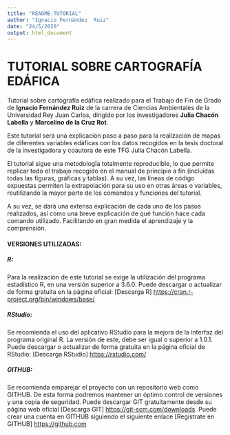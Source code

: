 ```yaml
---
title: "README.TUTORIAL"
author: "Ignacio Fernández  Ruiz"
date: "24/5/2020"
output: html_document
---
```



# **TUTORIAL SOBRE CARTOGRAFÍA EDÁFICA**

Tutorial sobre cartografia edáfica realizado para el Trabajo de Fin de Grado de **Ignacio Fernández Ruiz** de la carrera de Ciencias Ambientales de la Universidad Rey Juan Carlos, dirigido por los investigadores **Julia Chacón Labella** y **Marcelino de la Cruz Rot**.

Este tutorial será una explicación paso a paso para la realización de mapas de diferentes variables edáficas con los datos recogidos en la tesis doctoral de la investigadora y coautora de este TFG Julia Chacón Labella. 

El tutorial sigue una metodologÍa totalmente reproducible, lo que permite replicar todo el trabajo recogido en el manual de principio a fin (incluídas todas las figuras, gráficas y tablas). A su vez, las líneas de código expuestas permiten la extrapolación para su uso en otras áreas o variables, reutilizando la mayor parte de los comandos y funciones del tutorial.

A su vez, se dará una extensa explicación de cada uno de los pasos realizados, así como una breve explicación de qué función hace cada comando utilizado. Facilitando en gran medida el aprendizaje y la comprensión.

#### **VERSIONES UTILIZADAS:**

##### **R:**
Para la realización de este tutorial se exige la utilización del programa estadístico R, en una versión superior a 3.6.0. Puede descargar o actualizar de forma gratuita en la página oficial: [Descarga R] <https://cran.r-project.org/bin/windows/base/>

##### **RStudio:**
Se recomienda el uso del aplicativo RStudio para la mejora de la interfaz del programa original R. La versión de este, debe ser igual o superior a 1.0.1. Puede descargar o actualizar de forma gratuita en la página oficial de RStudio: [Descarga RStudio] <https://rstudio.com/>

##### **GITHUB:**
Se recomienda emparejar el proyecto con un repositorio web como GITHUB. De esta forma podremos mantener un óptimo control de versiones y una copia de seguridad. 
Puede descargar GIT gratuitamente desde su página web oficial [Descarga GIT] <https://git-scm.com/downloads>.
Puede crear una cuenta en GITHUB siguiendo el siguiente enlace [Regístrate en GITHUB] <https://github.com>




